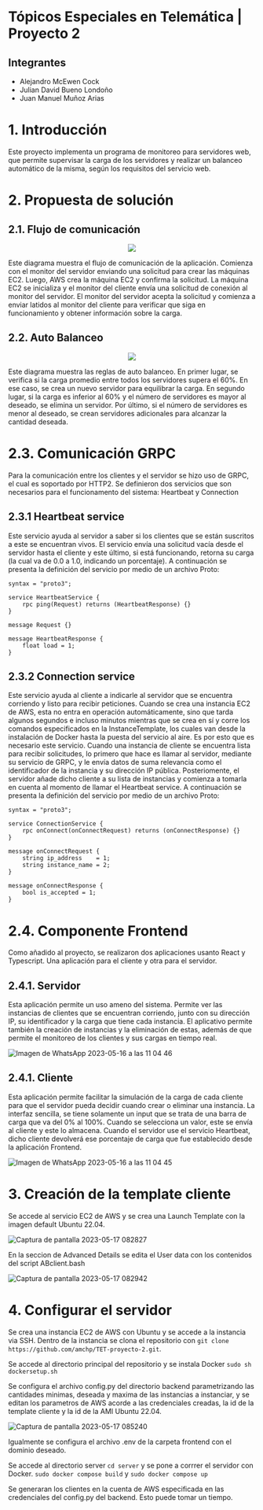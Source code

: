 # Tópicos Especiales en Telemática | Proyecto 2

## Integrantes

* Alejandro McEwen Cock
* Julian David Bueno Londoño
* Juan Manuel Muñoz Arias

# 1. Introducción
Este proyecto implementa un programa de monitoreo para servidores web, que permite supervisar la carga de los servidores y realizar un balanceo automático de la misma, según los requisitos del servicio web.

# 2. Propuesta de solución
## 2.1. Flujo de comunicación
<p align="center">
    <img src="https://github.com/amchp/TET-proyecto-2/assets/28406146/fdba2315-f9ae-4933-abad-402e77836313">
</p>

Este diagrama muestra el flujo de comunicación de la aplicación. Comienza con el monitor del servidor enviando una solicitud para crear las máquinas EC2. Luego, AWS crea la máquina EC2 y confirma la solicitud. La máquina EC2 se inicializa y el monitor del cliente envía una solicitud de conexión al monitor del servidor. El monitor del servidor acepta la solicitud y comienza a enviar latidos al monitor del cliente para verificar que siga en funcionamiento y obtener información sobre la carga.

## 2.2. Auto Balanceo
<p align="center">
    <img src="https://github.com/amchp/TET-proyecto-2/assets/28406146/a8cc6e1a-cb02-4b18-8ff0-d2d73181e4e6">
</p>

Este diagrama muestra las reglas de auto balanceo. En primer lugar, se verifica si la carga promedio entre todos los servidores supera el 60%. En ese caso, se crea un nuevo servidor para equilibrar la carga. En segundo lugar, si la carga es inferior al 60% y el número de servidores es mayor al deseado, se elimina un servidor. Por último, si el número de servidores es menor al deseado, se crean servidores adicionales para alcanzar la cantidad deseada.

# 2.3. Comunicación GRPC

Para la comunicación entre los clientes y el servidor se hizo uso de GRPC, el cual es soportado por HTTP2. Se definieron dos servicios que son necesarios para el funcionamento del sistema: Heartbeat y Connection

## 2.3.1 Heartbeat service

Este servicio ayuda al servidor a saber si los clientes que se están suscritos a este se encuentran vivos. El servicio envía una solicitud vacía desde el servidor hasta el cliente y este último, si está funcionando, retorna su carga (la cual va de 0.0 a 1.0, indicando un porcentaje). A continuación se presenta la definición del servicio por medio de un archivo Proto:

```
syntax = "proto3";

service HeartbeatService {
    rpc ping(Request) returns (HeartbeatResponse) {}
}

message Request {}

message HeartbeatResponse {
    float load = 1;
}
```

## 2.3.2 Connection service

Este servicio ayuda al cliente a indicarle al servidor que se encuentra corriendo y listo para recibir peticiones. Cuando se crea una instancia EC2 de AWS, esta no entra en operación automáticamente, sino que tarda algunos segundos e incluso minutos mientras que se crea en sí y corre los comandos especificados en la InstanceTemplate, los cuales van desde la instalación de Docker hasta la puesta del servicio al aire. Es por esto que es necesario este servicio. Cuando una instancia de cliente se encuentra lista para recibir solicitudes, lo primero que hace es llamar al servidor, mediante su servicio de GRPC, y le envía datos de suma relevancia como el identificador de la instancia y su dirección IP pública. Posteriomente, el servidor añade dicho cliente a su lista de instancias y comienza a tomarla en cuenta al momento de llamar el Heartbeat service. A continuación se presenta la definición del servicio por medio de un archivo Proto:

```
syntax = "proto3";

service ConnectionService {
    rpc onConnect(onConnectRequest) returns (onConnectResponse) {}
}

message onConnectRequest {
    string ip_address    = 1;
    string instance_name = 2;
}

message onConnectResponse {
    bool is_accepted = 1;
}
```

# 2.4. Componente Frontend

Como añadido al proyecto, se realizaron dos aplicaciones usanto React y Typescript. Una aplicación para el cliente y otra para el servidor. 

## 2.4.1. Servidor

Esta aplicación permite un uso ameno del sistema. Permite ver las instancias de clientes que se encuentran corriendo, junto con su dirección IP, su identificador y la carga que tiene cada instancia. El aplicativo permite también la creación de instancias y la eliminación de estas, además de que permite el monitoreo de los clientes y sus cargas en tiempo real.

![Imagen de WhatsApp 2023-05-16 a las 11 04 46](https://github.com/amchp/TET-proyecto-2/assets/69641274/1d3a30c3-8586-4ad8-838f-7086354ffe5c)

## 2.4.1. Cliente

Esta aplicación permite facilitar la simulación de la carga de cada cliente para que el servidor pueda decidir cuando crear o eliminar una instancia. La interfaz sencilla, se tiene solamente un input que se trata de una barra de carga que va del 0% al 100%. Cuando se selecciona un valor, este se envía al cliente y este lo almacena. Cuando el servidor use el servicio Heartbeat, dicho cliente devolverá ese porcentaje de carga que fue establecido desde la aplicación Frontend.

![Imagen de WhatsApp 2023-05-16 a las 11 04 45](https://github.com/amchp/TET-proyecto-2/assets/69641274/4291f256-3496-47ea-8303-9c8c31ba579c)

# 3. Creación de la template cliente

Se accede al servicio EC2 de AWS y se crea una Launch Template con la imagen default Ubuntu 22.04.

![Captura de pantalla 2023-05-17 082827](https://github.com/amchp/TET-proyecto-2/assets/52335307/b0cb316f-bdf8-4ea2-853f-d19277c2d19e)


En la seccion de Advanced Details se edita el User data con los contenidos del script ABclient.bash

![Captura de pantalla 2023-05-17 082942](https://github.com/amchp/TET-proyecto-2/assets/52335307/b94b8c6e-3b01-43f4-85a3-43d0d0d4f581)

# 4. Configurar el servidor

Se crea una instancia EC2 de AWS con Ubuntu y se accede a la instancia via SSH.
Dentro de la instancia se clona el repositorio con `git clone https://github.com/amchp/TET-proyecto-2.git`.

Se accede al directorio principal del repositorio y se instala Docker `sudo sh dockersetup.sh`

Se configura el archivo config.py del directorio backend parametrizando las cantidades minimas, deseada y maxima de las instancias a instanciar, y se editan los parametros de AWS acorde a las credenciales creadas, la id de la template cliente y la id de la AMI Ubuntu 22.04.

![Captura de pantalla 2023-05-17 085240](https://github.com/amchp/TET-proyecto-2/assets/52335307/345f4c05-5c2a-40d9-8724-4801872b1696)

Igualmente se configura el archivo .env de la carpeta frontend con el dominio deseado.

Se accede al directorio server `cd server` y se pone a corrrer el servidor con Docker.
`sudo docker compose build` y `sudo docker compose up`

Se generaran los clientes en la cuenta de AWS especificada en las credenciales del config.py del backend. Esto puede tomar un tiempo.
